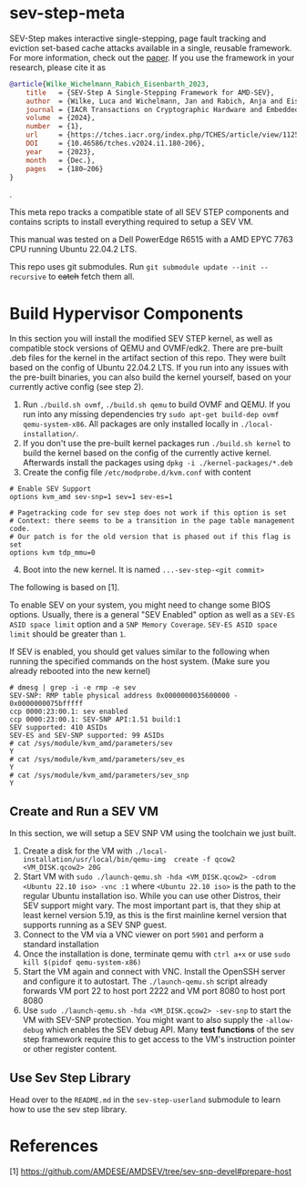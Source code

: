 # sev-step-meta

SEV-Step makes interactive single-stepping, page fault tracking and eviction set-based cache attacks available in a single, reusable framework. For more information, check out the [paper](https://arxiv.org/pdf/2307.14757.pdf).
If you use the framework in your research, please cite it as
```bibtex
@article{Wilke_Wichelmann_Rabich_Eisenbarth_2023,
    title   = {SEV-Step A Single-Stepping Framework for AMD-SEV},
    author  = {Wilke, Luca and Wichelmann, Jan and Rabich, Anja and Eisenbarth, Thomas},
    journal = {IACR Transactions on Cryptographic Hardware and Embedded Systems},
    volume  = {2024},
    number  = {1},
    url     = {https://tches.iacr.org/index.php/TCHES/article/view/11250},
    DOI     = {10.46586/tches.v2024.i1.180-206},
    year    = {2023},
    month   = {Dec.},
    pages   = {180–206}
}
```
.

This meta repo tracks a compatible state of all SEV STEP components and contains scripts to install everything required to setup a SEV VM.

This manual was tested on a Dell PowerEdge R6515 with a AMD EPYC 7763 CPU running Ubuntu 22.04.2 LTS.


This repo uses git submodules. Run `git submodule update --init --recursive` to ~~catch~~ fetch them all.
# Build Hypervisor Components
In this section you will install the modified SEV STEP kernel, as well as compatible stock versions of QEMU and OVMF/edk2. There are pre-built .deb files for the kernel in the artifact section of this repo. They were built based on the config of Ubuntu 22.04.2 LTS. If you run into any issues with the pre-built binaries, you can also build the kernel yourself, based on your currently active config (see step 2).

1) Run `./build.sh ovmf`, `./build.sh qemu` to build OVMF and QEMU. If you run into any missing dependencies
try `sudo apt-get build-dep ovmf qemu-system-x86`. All packages are only installed locally in `./local-installation/`.
2) If you don't use the pre-built kernel packages run `./build.sh kernel` to build the kernel based on the config of the currently active kernel. Afterwards install the packages using `dpkg -i ./kernel-packages/*.deb`
3) Create the config file `/etc/modprobe.d/kvm.conf` with content
```
# Enable SEV Support
options kvm_amd sev-snp=1 sev=1 sev-es=1

# Pagetracking code for sev step does not work if this option is set
# Context: there seems to be a transition in the page table management code.
# Our patch is for the old version that is phased out if this flag is set
options kvm tdp_mmu=0                    
```
4) Boot into the new kernel. It is named `...-sev-step-<git commit>`


The following is based on [1].

To enable SEV on your system, you might need to change some BIOS options.
Usually, there is a general "SEV Enabled" option as well as a `SEV-ES ASID space limit` option and a `SNP Memory Coverage`. `SEV-ES ASID space limit` should be greater than `1`.

If SEV is enabled, you  should get values similar to the following when running the specified commands on the host system. (Make sure you already rebooted into the new kernel)
```
# dmesg | grep -i -e rmp -e sev
SEV-SNP: RMP table physical address 0x0000000035600000 - 0x0000000075bfffff
ccp 0000:23:00.1: sev enabled
ccp 0000:23:00.1: SEV-SNP API:1.51 build:1
SEV supported: 410 ASIDs
SEV-ES and SEV-SNP supported: 99 ASIDs
# cat /sys/module/kvm_amd/parameters/sev
Y
# cat /sys/module/kvm_amd/parameters/sev_es 
Y
# cat /sys/module/kvm_amd/parameters/sev_snp 
Y
```


## Create and Run a SEV VM
In this section, we will setup a SEV SNP VM using the toolchain we just built.

1) Create a disk for the VM with `./local-installation/usr/local/bin/qemu-img  create -f qcow2 <VM_DISK.qcow2> 20G`
2) Start VM with `sudo ./launch-qemu.sh -hda <VM_DISK.qcow2> -cdrom <Ubuntu 22.10 iso> -vnc :1` where `<Ubuntu 22.10 iso>` is the path
to the regular Ubuntu installation iso. While you can use other Distros, their SEV support might vary. The most important part is, that they ship at least
kernel version 5.19, as this is the first mainline kernel version that supports running as a SEV SNP guest.
3) Connect to the VM via a VNC viewer on port `5901` and perform a standard installation
4) Once the installation is done, terminate qemu with `ctrl a+x` or use `sudo kill $(pidof qemu-system-x86)`
4) Start the VM again and connect with VNC. Install the OpenSSH server and configure it to autostart. The `./launch-qemu.sh` script already forwards VM port 22 to host port 2222 and VM port 8080 to host port 8080
5) Use `sudo ./launch-qemu.sh -hda <VM_DISK.qcow2> -sev-snp` to start the VM with SEV-SNP protection. You might want to also supply the `-allow-debug`
which enables the SEV debug API. Many **test functions** of the sev step framework require this to get access to the VM's instruction pointer or other register content.


## Use Sev Step Library
Head over to the `README.md` in the `sev-step-userland` submodule to learn how to use the sev step library.

# References
[1] https://github.com/AMDESE/AMDSEV/tree/sev-snp-devel#prepare-host
